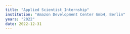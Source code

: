 ```yaml
---
title: "Applied Scientist Internship"
institution: "Amazon Development Center GmbH, Berlin"
years: "2022"
date: 2022-12-31
---
```

